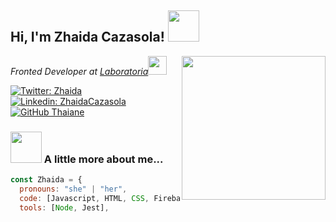 <h2> Hi, I'm Zhaida Cazasola! <img src="https://media.giphy.com/media/mGcNjsfWAjY5AEZNw6/giphy.gif" width="50"></h2>
<img align='right' src="https://media.giphy.com/media/ieyl9zmCjO4b4t6qoY/giphy.gif" width="230">
<p><em>Fronted Developer at <a href="https://www.laboratoria.la/">Laboratoria</a><img src="https://media.giphy.com/media/fYSnHlufseco8Fh93Z/giphy.gif" width="30"> 
</em></p>

[![Twitter: Zhaida](https://img.shields.io/twitter/follow/Zhaida?style=social)](https://twitter.com/ZhaidaCC)
[![Linkedin: ZhaidaCazasola](https://img.shields.io/badge/-ZhaidaCazasola-blue?style=flat-square&logo=Linkedin&logoColor=white&link=https://www.linkedin.com/in/zhaida/)](https://www.linkedin.com/in/zhaida/)
[![GitHub Thaiane](https://img.shields.io/github/followers/thaiane?label=GitHub&style=social)](https://github.com/Thaiane)


### <img src="https://media.giphy.com/media/VgCDAzcKvsR6OM0uWg/giphy.gif" width="50"> A little more about me...  

```javascript
const Zhaida = {
  pronouns: "she" | "her",
  code: [Javascript, HTML, CSS, Firebase],
  tools: [Node, Jest],

